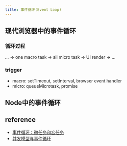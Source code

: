 ```yaml
---
title: 事件循环(Event Loop)
---
```


## 现代浏览器中的事件循环
### 循环过程
... -> one macro task -> all micro task -> UI render -> ...

### trigger
* macro: setTimeout, setInterval, browser event handler
* micro: queueMicrotask, promise

## Node中的事件循环


## reference
* [事件循环：微任务和宏任务](https://zh.javascript.info/event-loop)
* [并发模型与事件循环](https://developer.mozilla.org/zh-CN/docs/Web/JavaScript/Event_loop)
